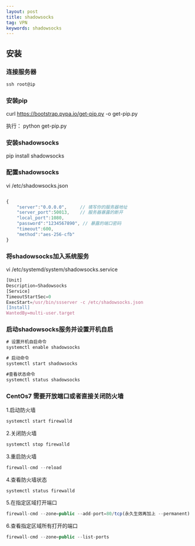 ```yaml
---
layout: post
title: shadowsocks
tag: VPN
keywords: shadowsocks
---
```



## 安装

### 连接服务器

```js
ssh root@ip
```

### 安装pip

curl <https://bootstrap.pypa.io/get-pip.py> -o get-pip.py

执行： python get-pip.py

### 安装shadowsocks

pip install shadowsocks

### 配置shadowsocks

vi /etc/shadowsocks.json

```js

{
    "server":"0.0.0.0",     // 填写你的服务器地址
    "server_port":50013,    // 服务器暴露的断开
    "local_port":1080,
    "password":"1234567890", // 暴露的端口密码
    "timeout":600,
    "method":"aes-256-cfb"
}
```

### 将shadowsocks加入系统服务

vi /etc/systemd/system/shadowsocks.service

```js
[Unit]
Description=Shadowsocks
[Service]
TimeoutStartSec=0
ExecStart=/usr/bin/ssserver -c /etc/shadowsocks.json
[Install]
WantedBy=multi-user.target
```

### 启动shadowsocks服务并设置开机自启

```js
# 设置开机自启命令
systemctl enable shadowsocks

# 启动命令
systemctl start shadowsocks

#查看状态命令
systemctl status shadowsocks
```

### CentOs7 需要开放端口或者直接关闭防火墙

1.启动防火墙

```js
systemctl start firewalld
```

2.关闭防火墙

```js
systemctl stop firewalld
```

3.重启防火墙

```js
firewall-cmd --reload
```

4.查看防火墙状态

```js
systemctl status firewalld
```

5.在指定区域打开端口

```js
firewall-cmd --zone=public --add-port=80/tcp(永久生效再加上 --permanent)
```

6.查看指定区域所有打开的端口

```js
firewall-cmd --zone=public --list-ports
```
